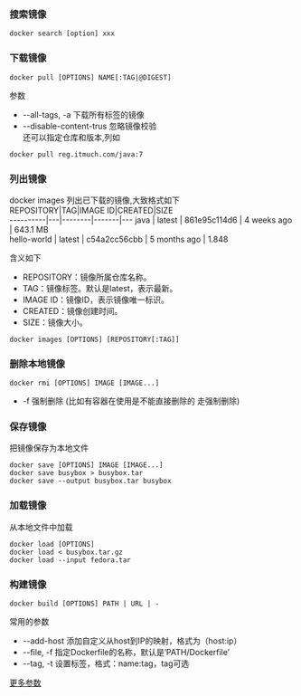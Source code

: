 ### 搜索镜像
```
docker search [option] xxx
```

### 下载镜像
```
docker pull [OPTIONS] NAME[:TAG|@DIGEST]
```
参数
+ --all-tags, -a 下载所有标签的镜像
+ --disable-content-trus 忽略镜像校验  
还可以指定仓库和版本,列如
``` 
docker pull reg.itmuch.com/java:7
```

### 列出镜像
docker images 列出已下载的镜像,大致格式如下  
REPOSITORY|TAG|IMAGE ID|CREATED|SIZE  
----------|---|--------|-------|---
java      |     latest      |        861e95c114d6  |      4 weeks ago  |       643.1 MB  
hello-world    |     latest      |       c54a2cc56cbb   |     5 months ago  |      1.848  

含义如下  
+ REPOSITORY：镜像所属仓库名称。
+ TAG：镜像标签。默认是latest，表示最新。
+ IMAGE ID：镜像ID，表示镜像唯一标识。
+ CREATED：镜像创建时间。
+ SIZE：镜像大小。
```
docker images [OPTIONS] [REPOSITORY[:TAG]]
```

### 删除本地镜像
```
docker rmi [OPTIONS] IMAGE [IMAGE...]
```
+ -f 强制删除 (比如有容器在使用是不能直接删除的 走强制删除)

### 保存镜像 
把镜像保存为本地文件
```
docker save [OPTIONS] IMAGE [IMAGE...]
docker save busybox > busybox.tar
docker save --output busybox.tar busybox
```

### 加载镜像 
从本地文件中加载
```
docker load [OPTIONS]
docker load < busybox.tar.gz
docker load --input fedora.tar
```

### 构建镜像

```
docker build [OPTIONS] PATH | URL | -
```

常用的参数
+ --add-host  添加自定义从host到IP的映射，格式为（host:ip）
+ --file, -f  指定Dockerfile的名称，默认是‘PATH/Dockerfile’
+ --tag, -t   设置标签，格式：name:tag，tag可选

[更多参数](http://www.itmuch.com/docker/04-docker-command-images/)